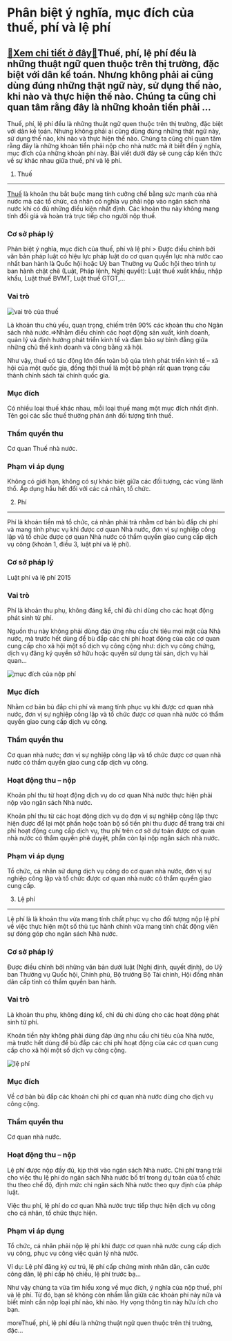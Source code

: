 Phân biệt ý nghĩa, mục đích của thuế, phí và lệ phí
===================================================

[:gift:Xem chi tiết ở đây:gift:](https://hddtvn.com/phan-biet-y-nghia-muc-dich-cua-thue-phi-va-le-phi/)Thuế, phí, lệ phí đều là những thuật ngữ quen thuộc trên thị trường, đặc biệt với dân kế toán. Nhưng không phải ai cũng dùng đúng những thật ngữ này, sử dụng thế nào, khi nào và thực hiện thế nào. Chúng ta cũng chỉ quan tâm rằng đây là những khoản tiền phải …
-------------------------------------------------------------------------------------------------------------------------------------------------------------------------------------------------------------------------------------------------------------------

Thuế, phí, lệ phí đều là những thuật ngữ quen thuộc trên thị trường, đặc biệt với dân kế toán. Nhưng không phải ai cũng dùng đúng những thật ngữ này, sử dụng thế nào, khi nào và thực hiện thế nào. Chúng ta cũng chỉ quan tâm rằng đây là những khoản tiền phải nộp cho nhà nước mà ít biết đến ý nghĩa, mục đích của những khoản phí này. Bài viết dưới đây sẽ cung cấp kiến thức về sự khác nhau giữa thuế, phí và lệ phí.


1. Thuế
-------


[Thuế](#) là khoản thu bắt buộc mang tính cưỡng chế bằng sức mạnh của nhà nước mà các tổ chức, cá nhân có nghĩa vụ phải nộp vào ngân sách nhà nước khi có đủ những điều kiện nhất định. Các khoản thu này không mang tính đối giá và hoàn trả trực tiếp cho người nộp thuế.


### Cơ sở pháp lý


Phân biệt ý nghĩa, mục đích của thuế, phí và lệ phí > Được điều chỉnh bởi văn bản pháp luật có hiệu lực pháp luật do cơ quan quyền lực nhà nước cao nhất ban hành là Quốc hội hoặc Uỷ ban Thường vụ Quốc hội theo trình tự ban hành chặt chẽ (Luật, Pháp lệnh, Nghị quyết): Luật thuế xuất khẩu, nhập khẩu, Luật thuế BVMT, Luật thuế GTGT,…


### Vai trò


![vai trò của thuế](https://hddtvn.com/wp-content/uploads/2021/01/thue-thu-nhap-ca-nhan-750x375-2.jpg)


Là khoản thu chủ yếu, quan trọng, chiếm trên 90% các khoản thu cho Ngân sách nhà nước.=>Nhằm điều chỉnh các hoạt động sản xuất, kinh doanh, quản lý và định hướng phát triển kinh tế và đảm bảo sự bình đẳng giữa những chủ thể kinh doanh và công bằng xã hội.


Như vậy, thuế có tác động lớn đến toàn bộ qúa trình phát triển kinh tế – xã hội của một quốc gia, đồng thời thuế là một bộ phận rất quan trọng cấu thành chính sách tài chính quốc gia.


### Mục đích


Có nhiều loại thuế khác nhau, mỗi loại thuế mang một mục đích nhất định. Tên gọi các sắc thuế thường phản ánh đối tượng tính thuế.


### Thẩm quyền thu


Cơ quan Thuế nhà nước.


### Phạm vi áp dụng


Không có giới hạn, không có sự khác biệt giữa các đối tượng, các vùng lãnh thổ. Áp dụng hầu hết đối với các cá nhân, tổ chức.


2. Phí
------


Phí là khoản tiền mà tổ chức, cá nhân phải trả nhằm cơ bản bù đắp chi phí và mang tính phục vụ khi được cơ quan Nhà nước, đơn vị sự nghiệp công lập và tổ chức được cơ quan Nhà nước có thẩm quyền giao cung cấp dịch vụ công (khoản 1, điều 3, luật phí và lệ phí).


### Cơ sở pháp lý


Luật phí và lệ phí 2015


### Vai trò


Phí là khoản thu phụ, không đáng kể, chỉ đủ chi dùng cho các hoạt động phát sinh từ phí.


Nguồn thu này không phải dùng đáp ứng nhu cầu chi tiêu mọi mặt của Nhà nước, mà trước hết dùng để bù đắp các chi phí hoạt động của các cơ quan cung cấp cho xã hội một số dịch vụ công cộng như: dịch vụ công chứng, dịch vụ đăng ký quyền sở hữu hoặc quyền sử dụng tài sản, dịch vụ hải quan…


![mục đích của nộp phí](https://hddtvn.com/wp-content/uploads/2021/01/doan-phi-cong-doan_1601124004.jpg)


### Mục đích


Nhằm cơ bản bù đắp chi phí và mang tính phục vụ khi được cơ quan nhà nước, đơn vị sự nghiệp công lập và tổ chức được cơ quan nhà nước có thẩm quyền giao cung cấp dịch vụ công.


### Thẩm quyền thu


Cơ quan nhà nước; đơn vị sự nghiệp công lập và tổ chức được cơ quan nhà nước có thẩm quyền giao cung cấp dịch vụ công.


### Hoạt động thu – nộp


Khoản phí thu từ hoạt động dịch vụ do cơ quan Nhà nước thực hiện phải nộp vào ngân sách Nhà nước.


Khoản phí thu từ các hoạt động dịch vụ do đơn vị sự nghiệp công lập thực hiện được để lại một phần hoặc toàn bộ số tiền phí thu được để trang trải chi phí hoạt động cung cấp dịch vụ, thu phí trên cơ sở dự toán được cơ quan nhà nước có thẩm quyền phê duyệt, phần còn lại nộp ngân sách nhà nước.


### Phạm vi áp dụng


Tổ chức, cá nhân sử dụng dịch vụ công do cơ quan nhà nước, đơn vị sự nghiệp công lập và tổ chức được cơ quan nhà nước có thẩm quyền giao cung cấp.


3. Lệ phí
---------


Lệ phí là là khoản thu vừa mang tính chất phục vụ cho đối tượng nộp lệ phí về việc thực hiện một số thủ tục hành chính vừa mang tính chất động viên sự đóng góp cho ngân sách Nhà nước.


### Cơ sở pháp lý


Được điều chỉnh bởi những văn bản dưới luật (Nghị định, quyết định), do Uỷ ban Thường vụ Quốc hội, Chính phủ, Bộ trưởng Bộ Tài chính, Hội đồng nhân dân cấp tỉnh có thẩm quyền ban hành.


### Vai trò


Là khoản thu phụ, không đáng kể, chỉ đủ chi dùng cho các hoạt động phát sinh từ phí.


Khoản tiền này không phải dùng đáp ứng nhu cầu chi tiêu của Nhà nước, mà trước hết dùng để bù đắp các chi phí hoạt động của các cơ quan cung cấp cho xã hội một số dịch vụ công cộng.


![lệ phí](https://hddtvn.com/wp-content/uploads/2021/01/vnf-le-phi.jpg)


### Mục đích


Về cơ bản bù đắp các khoản chi phí cơ quan nhà nước dùng cho dịch vụ công cộng.


### Thẩm quyền thu


Cơ quan nhà nước.


### Hoạt động thu – nộp


Lệ phí được nộp đầy đủ, kịp thời vào ngân sách Nhà nước. Chi phí trang trải cho việc thu lệ phí do ngân sách Nhà nước bố trí trong dự toán của tổ chức thu theo chế độ, định mức chi ngân sách Nhà nước theo quy định của pháp luật.


Việc thu phí, lệ phí do cơ quan Nhà nước trực tiếp thực hiện dịch vụ công cho cá nhân, tổ chức thực hiện.


### Phạm vi áp dụng


Tổ chức, cá nhân phải nộp lệ phí khi được cơ quan nhà nước cung cấp dịch vụ công, phục vụ công việc quản lý nhà nước.


Ví dụ: Lệ phí đăng ký cư trú, lệ phí cấp chứng minh nhân dân, căn cước công dân, lệ phí cấp hộ chiếu, lệ phí trước bạ…


Như vậy chúng ta vừa tìm hiểu xong về mục đích, ý nghĩa của nộp thuế, phí và lệ phí. Từ đó, bạn sẽ không còn nhầm lẫn giữa các khoản phí này nữa và biết mình cần nộp loại phí nào, khi nào. Hy vọng thông tin này hữu ích cho bạn.


moreThuế, phí, lệ phí đều là những thuật ngữ quen thuộc trên thị trường, đặc…

